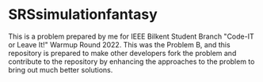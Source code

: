 # SRSsimulationfantasy
This is a problem prepared by me for IEEE Bilkent Student Branch "Code-IT or Leave It!" Warmup Round 2022. This was the Problem B, and this repository is prepared to make other developers fork the problem and contribute to the repository by enhancing the approaches to the problem to bring out much better solutions.
